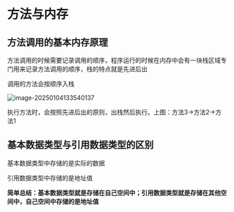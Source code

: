 # 方法与内存

## 方法调用的基本内存原理

方法调用的时候需要记录调用的顺序，程序运行的时候在内存中会有一块栈区域专门用来记录方法调用的顺序，栈的特点就是先进后出

调用的方法会按顺序入栈

![image-20250104133540137](https://pic.hibugs.net/NGBTEAM/image-20250104133540137.png)

执行方法时，会按照先进后出的原则，出栈然后执行。上图：方法3->方法2->方法1

## 基本数据类型与引用数据类型的区别

基本数据类型中存储的是实际的数据

引用数据类型中存储的是地址值

**简单总结：基本数据类型就是存储在自己空间中；引用数据类型就是存储在其他空间中，自己空间中存储的是地址值**